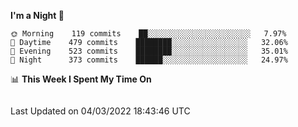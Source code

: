 <!--START_SECTION:waka-->
**I'm a Night 🦉** 

```text
🌞 Morning    119 commits    ██░░░░░░░░░░░░░░░░░░░░░░░   7.97% 
🌆 Daytime    479 commits    ████████░░░░░░░░░░░░░░░░░   32.06% 
🌃 Evening    523 commits    ████████░░░░░░░░░░░░░░░░░   35.01% 
🌙 Night      373 commits    ██████░░░░░░░░░░░░░░░░░░░   24.97%

```


📊 **This Week I Spent My Time On** 

```text
```


 Last Updated on 04/03/2022 18:43:46 UTC
<!--END_SECTION:waka-->
